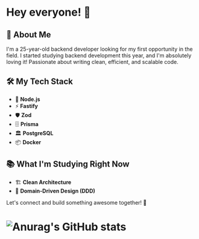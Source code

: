 # Hey everyone! 👋

## 🚀 About Me
I'm a 25-year-old backend developer looking for my first opportunity in the field. I started studying backend development this year, and I'm absolutely loving it! Passionate about writing clean, efficient, and scalable code.

## 🛠 My Tech Stack
- 🚀 **Node.js**
- ⚡ **Fastify**
- 🛡 **Zod**
- 🗄 **Prisma**
- 🏛 **PostgreSQL**
- 📦 **Docker**

## 📚 What I'm Studying Right Now
- 🏗 **Clean Architecture**
- 🎯 **Domain-Driven Design (DDD)**

Let's connect and build something awesome together! 🚀

# ![Anurag's GitHub stats](https://github-readme-stats.vercel.app/api?username=aluizio-n&show_icons=true&theme=radical)
